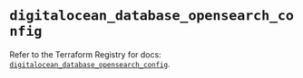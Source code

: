 # `digitalocean_database_opensearch_config`

Refer to the Terraform Registry for docs: [`digitalocean_database_opensearch_config`](https://registry.terraform.io/providers/digitalocean/digitalocean/2.46.1/docs/resources/database_opensearch_config).
